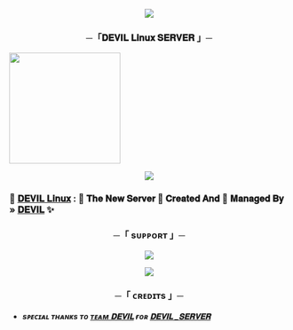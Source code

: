<p align="center"><a href="https://github.com/sahilsaim1919/kaali_Linux_2"><img src="https://te.legra.ph/file/e7c697574b982fd6eae25.jpg"></a></p>


<h3 align="center">
       ─「𝐃𝐄𝐕𝐈𝐋 𝐋𝐢𝐧𝐮𝐱 𝐒𝐄𝐑𝐕𝐄𝐑  」─
</h3>

<p>
<a href="https://github.com/sahilsaim1919/kaali_Linux_2"><img src="https://img.shields.io/badge/𝐃𝐄𝐕𝐈𝐋 _𝐒𝐄𝐑𝐕𝐄𝐑 %20Deploy-black?style=for-the-badge&logo=github" width="200""/></a>


<p align="center"><a href="https://t.me/sabyahaapnehai"><img src="https://te.legra.ph/file/2721e5ac250e4ae4f2190.jpg"></a></p>

### 🥀 [𝐃𝐄𝐕𝐈𝐋 𝐋𝐢𝐧𝐮𝐱](https://t.me/sabyahaapnehai) : 🍁 𝐓𝐡𝐞 𝐍𝐞𝐰 𝐒𝐞𝐫𝐯𝐞𝐫 📡 𝐂𝐫𝐞𝐚𝐭𝐞𝐝 𝐀𝐧𝐝 💞 𝐌𝐚𝐧𝐚𝐠𝐞𝐝 𝐁𝐲 » [𝐃𝐄𝐕𝐈𝐋](https://t.me/misterjack18) ✨


<h3 align="center">
       ─「 sᴜᴩᴩᴏʀᴛ 」─
</h3>

<p align="center">
<a href="https://t.me/sabyahaapnehai"><img src="https://img.shields.io/badge/-Support%20Group-blue.svg?style=for-the-badge&logo=Telegram"></a>
</p>

<p align="center">
<a href="http://t.me/misterjack18"><img src="https://img.shields.io/badge/%20​𝑶𝑾𝑵𝑬𝑹 -blue.svg?style=for-the-badge&logo=Telegram"></a>
</p>

<h3 align="center">
    ─「 ᴄʀᴇᴅɪᴛs 」─
</h3>


- <b> _sᴩᴇᴄɪᴀʟ ᴛʜᴀɴᴋs ᴛᴏ [ᴛᴇᴀᴍ 𝐃𝐄𝐕𝐈𝐋](https://github.com/sahilsaim1919) ғᴏʀ [𝐃𝐄𝐕𝐈𝐋 _𝐒𝐄𝐑𝐕𝐄𝐑](https://github.com/sahilsaim1919/kaali_Linux_2)_ </b>
 

